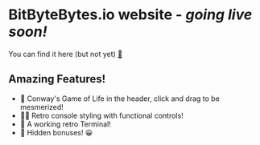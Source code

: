 # BitByteBytes.io website - <i>going live soon!</i>

You can find it here (but not yet) [:mage:](http://www.bitbytebytes.io)

## Amazing Features!

-   :genie: Conway's Game of Life in the header, click and drag to be mesmerized!
-   :mermaid: Retro console styling with functional controls!
-   :elf: A working retro Terminal!
-   :lotus_position: Hidden bonuses! :grinning:
